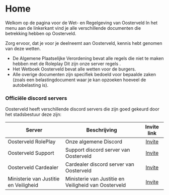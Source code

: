 # Home

Welkom op de pagina voor de Wet- en Regelgeving van Oosterveld In het menu aan de linkerkant vind je alle verschillende documenten die betrekking hebben op Oosterveld.

Zorg ervoor, dat je voor je deelneemt aan Oosterveld, kennis hebt genomen van deze wetten.

* De Algemene Plaatselijke Verordening bevat alle regels die niet te maken hebben met de Roleplay Dit zijn onze server regels .
* Het Wetboek Oosterveld bevat alle wetten voor de burgers.
* Alle overige documenten zijn specifiek bedoeld voor bepaalde zaken (zoals een belastingdocument waar je kan opzoeken hoeveel de autobelasting is).

### Officiële discord servers <a href="#officiele-discord-servers" id="officiele-discord-servers"></a>

Oosterveld heeft verschillende discord servers die zijn goed gekeurd door het stadsbestuur deze zijn:

| Server                                | Beschrijving                                         |                 Invite link                 |
| ------------------------------------- | ---------------------------------------------------- | :-----------------------------------------: |
| Oosterveld RolePlay                   | Onze algemene Discord                                |   [Invite](https://discord.gg/K9U9gGYfWQ)   |
| Oosterveld Support                    | Support discord server van Oosterveld                |   [Invite](https://discord.gg/SnEdWzkmdQ)   |
| Oosterveld Cardealer                  | Cardealer discord server van Oosterveld              |   [Invite](https://discord.gg/cCr86B6RcX)   |
| Ministerie van Justitie en Veiligheid | Ministerie van Justitie en Veiligheid van Oosterveld | [Invite](https://www.discord.gg/Ebke5c8UVm) |
